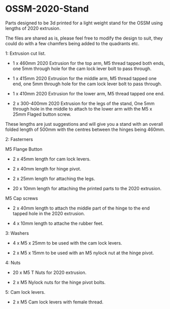 # OSSM-2020-Stand
Parts designed to be 3d printed for a light weight stand for the OSSM using lengths of 2020 extrusion.

The files are shared as is, please feel free to modify the design to suit, they could do with a few chamfers being added to the quadrants etc.

1: Extrusion cut list.

 - 1 x 460mm 2020 Extrusion for the top arm, M5 thread tapped both ends, one 5mm through hole for the cam lock lever bolt to pass through.

 - 1 x 415mm 2020 Extrusion for the middle arm, M5 thread tapped one end, one 5mm through hole for the cam lock lever bolt to pass through.

 - 1 x 410mm 2020 Extrusion for the lower arm, M5 thread tapped one end.

 - 2 x 300-400mm 2020 Extrusion for the legs of the stand, One 5mm through hole in the middle to attach to the lower arm with the M5 x 25mm Flaged button screw.

These lengths are just suggestions and will give you a stand with an overall folded length of 500mm with the centres between the hinges being 460mm.

2: Fasterners

M5 Flange Button

 - 2 x 45mm length for cam lock levers.

 - 2 x 40mm length for hinge pivot.

 - 2 x 25mm length for attaching the legs.

 - 20 x 10mm length for attaching the printed parts to the 2020 extrusion.

M5 Cap screws

 - 2 x 40mm length to attach the middle part of the hinge to the end tapped hole in the 2020 extrusion.

 - 4 x 10mm length to attache the rubber feet.

3: Washers

 - 4 x M5 x 25mm to be used with the cam lock levers.

 - 2 x M5 x 15mm to be used with an M5 nylock nut at the hinge pivot.

4: Nuts

 - 20 x M5 T Nuts for 2020 extrusion.

 - 2 x M5 Nylock nuts for the hinge pivot bolts.

5: Cam lock levers.

 - 2 x M5 Cam lock levers with female thread.
